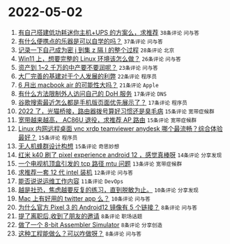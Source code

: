# 2022-05-02

1. [有自己搭建低功耗迷你主机+UPS 的方案么，求推荐](https://www.v2ex.com/t/850467) `38条评论` `问与答`
1. [有什么便携点的乐器是可以自学的吗？](https://www.v2ex.com/t/850472) `37条评论` `问与答`
1. [记录一下自己成为密 j 到集 z 隔 l 的整个过程](https://www.v2ex.com/t/850478) `28条评论` `北京`
1. [Win11 上，想要完整的 Linux 环境该怎么做？](https://www.v2ex.com/t/850464) `26条评论` `问与答`
1. [资产到 1~2 千万的中产要不要润呢？](https://www.v2ex.com/t/850477) `23条评论` `问与答`
1. [大厂完善的基建对于个人发展的利弊](https://www.v2ex.com/t/850515) `22条评论` `程序员`
1. [6 月出 macbook air 的可能性大吗？](https://www.v2ex.com/t/850460) `21条评论` `Apple`
1. [有什么方法限制外人访问自己的 DoH 服务](https://www.v2ex.com/t/850493) `17条评论` `DNS`
1. [谷歌搜索最近怎么都是手机版页面优先展示了？](https://www.v2ex.com/t/850476) `17条评论` `程序员`
1. [2022 了，光猫桥接，路由器拨号算好习惯还是臭毛病](https://www.v2ex.com/t/850519) `15条评论` `宽带症候群`
1. [宽带越来越高， AC86U 退役，求推荐 AP 路由](https://www.v2ex.com/t/850514) `15条评论` `宽带症候群`
1. [Linux 内网远程桌面 vnc xrdp teamviewer anydesk 哪个最流畅？综合体验最好？](https://www.v2ex.com/t/850475) `15条评论` `程序员`
1. [无人机蜂群设计构想](https://www.v2ex.com/t/850468) `15条评论` `奇思妙想`
1. [红米 k40 刷了 pixel experience android 12 ，感觉真棒呀](https://www.v2ex.com/t/850511) `14条评论` `分享发现`
1. [一个电视机顶盒引发的 tcp 路径 mtu 问题](https://www.v2ex.com/t/850496) `13条评论` `宽带症候群`
1. [求推荐一套 12 代 intel 装机](https://www.v2ex.com/t/850492) `12条评论` `问与答`
1. [能否说说运维工作内容](https://www.v2ex.com/t/850507) `11条评论` `DevOps`
1. [越是社恐，焦虑越要反复的练习，直到脱敏为止。](https://www.v2ex.com/t/850504) `10条评论` `分享发现`
1. [Mac 上有好用的 twitter app 么？](https://www.v2ex.com/t/850470) `10条评论` `问与答`
1. [为什么官方 Pixel 3 的 Android12 镜像有 5 个链接？](https://www.v2ex.com/t/850510) `8条评论` `问与答`
1. [提了离职后,收到了朋友的邀请](https://www.v2ex.com/t/850479) `8条评论` `职场话题`
1. [做了一个 8-bit Assembler Simulator](https://www.v2ex.com/t/850469) `8条评论` `分享创造`
1. [这种工程能做么？可以咋做呀？](https://www.v2ex.com/t/850462) `8条评论` `问与答`
